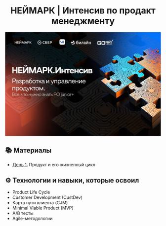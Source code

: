 <h1 align="center"> НЕЙМАРК | Интенсив по продакт менеджменту </h1>

![](https://github.com/BearBoy2003/Intensive-Product-Management/blob/main/cover.jpg)

## 📚 Материалы 
- [День 1:](https://github.com/BearBoy2003/Intensive-Product-Management/tree/main/day1) Продукт и его жизненный цикл

## ⚙ Технологии и навыки, которые освоил 
- Product Life Cycle
- Customer Development (CustDev)
- Карта пути клиента (CJM)
- Minimal Viable Product (MVP)
- A/B тесты
- Agile-методологии

